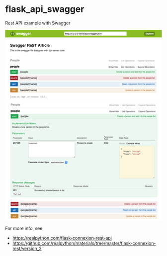 # flask_api_swagger
Rest API example with Swagger

![alt text](https://github.com/nicolasfguillaume/flask_api_swagger/blob/master/Screen%20Shot%201.png)
![alt text](https://github.com/nicolasfguillaume/flask_api_swagger/blob/master/Screen%20Shot%202.png)

For more info, see:  
+ https://realpython.com/flask-connexion-rest-api
+ https://github.com/realpython/materials/tree/master/flask-connexion-rest/version_3
